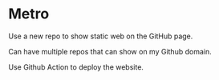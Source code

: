 # Metro

Use a new repo to show static web on the GitHub page.

Can have multiple repos that can show on my Github domain.

Use Github Action to deploy the website.
